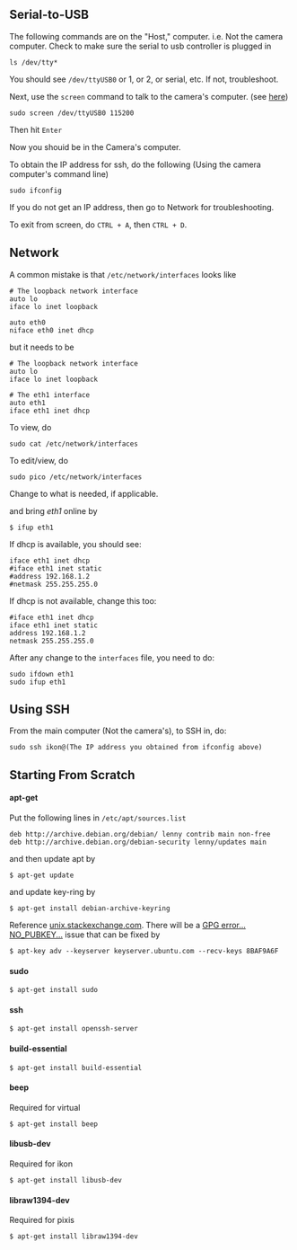 ## Serial-to-USB
The following commands are on the "Host," computer. i.e. Not the camera computer.
Check to make sure the serial to usb controller is plugged in

	ls /dev/tty*
	
You should see `/dev/ttyUSB0` or 1, or 2, or serial, etc. If not, troubleshoot.

Next, use the `screen` command to talk to the camera's computer. (see [here](https://wiki.archlinux.org/index.php/working_with_the_serial_console#Screen))

	sudo screen /dev/ttyUSB0 115200
	
Then hit `Enter`
	
Now you shouid be in the Camera's computer.

To obtain the IP address for ssh, do the following (Using the camera computer's command line)

	sudo ifconfig

If you do not get an IP address, then go to Network for troubleshooting.

To exit from screen, do `CTRL + A`, then `CTRL + D`.

## Network
A common mistake is that `/etc/network/interfaces` looks like

	# The loopback network interface
	auto lo
	iface lo inet loopback

	auto eth0
	niface eth0 inet dhcp

but it needs to be

	# The loopback network interface
	auto lo
	iface lo inet loopback

	# The eth1 interface
	auto eth1
	iface eth1 inet dhcp

To view, do

	sudo cat /etc/network/interfaces

To edit/view, do

	sudo pico /etc/network/interfaces
	
Change to what is needed, if applicable.
	
and bring *eth1* online by

	$ ifup eth1

If dhcp is available, you should see:

	iface eth1 inet dhcp
	#iface eth1 inet static
	#address 192.168.1.2
	#netmask 255.255.255.0

If dhcp is not available, change this too:

	#iface eth1 inet dhcp
	iface eth1 inet static
	address 192.168.1.2
	netmask 255.255.255.0

After any change to the `interfaces` file, you need to do:

	sudo ifdown eth1
	sudo ifup eth1

## Using SSH

From the main computer (Not the camera's), to SSH in, do:

	sudo ssh ikon@(The IP address you obtained from ifconfig above)

## Starting From Scratch
	
#### apt-get

Put the following lines in `/etc/apt/sources.list`

	deb http://archive.debian.org/debian/ lenny contrib main non-free
	deb http://archive.debian.org/debian-security lenny/updates main

and then update apt by

	$ apt-get update

and update key-ring by

	$ apt-get install debian-archive-keyring

Reference [unix.stackexchange.com](http://unix.stackexchange.com/questions/66830/are-there-any-source-apt-repositories-for-debian-lenny). There will be a [GPG error... NO_PUBKEY...](http://askubuntu.com/questions/13065/how-do-i-fix-the-gpg-error-no-pubkey) issue that can be fixed by

	$ apt-key adv --keyserver keyserver.ubuntu.com --recv-keys 8BAF9A6F



#### sudo
	$ apt-get install sudo



#### ssh
	$ apt-get install openssh-server



#### build-essential
	$ apt-get install build-essential



#### beep
Required for virtual

	$ apt-get install beep



#### libusb-dev
Required for ikon

	$ apt-get install libusb-dev



#### libraw1394-dev
Required for pixis

	$ apt-get install libraw1394-dev
